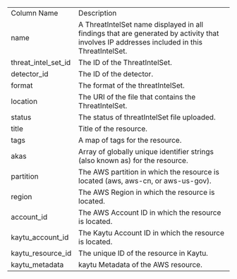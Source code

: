 <table>
	<tr><td>Column Name</td><td>Description</td></tr>
	<tr><td>name</td><td>A ThreatIntelSet name displayed in all findings that are generated by activity that involves IP addresses included in this ThreatIntelSet.</td></tr>
	<tr><td>threat_intel_set_id</td><td>The ID of the ThreatIntelSet.</td></tr>
	<tr><td>detector_id</td><td>The ID of the detector.</td></tr>
	<tr><td>format</td><td>The format of the threatIntelSet.</td></tr>
	<tr><td>location</td><td>The URI of the file that contains the ThreatIntelSet.</td></tr>
	<tr><td>status</td><td>The status of threatIntelSet file uploaded.</td></tr>
	<tr><td>title</td><td>Title of the resource.</td></tr>
	<tr><td>tags</td><td>A map of tags for the resource.</td></tr>
	<tr><td>akas</td><td>Array of globally unique identifier strings (also known as) for the resource.</td></tr>
	<tr><td>partition</td><td>The AWS partition in which the resource is located (aws, aws-cn, or aws-us-gov).</td></tr>
	<tr><td>region</td><td>The AWS Region in which the resource is located.</td></tr>
	<tr><td>account_id</td><td>The AWS Account ID in which the resource is located.</td></tr>
	<tr><td>kaytu_account_id</td><td>The Kaytu Account ID in which the resource is located.</td></tr>
	<tr><td>kaytu_resource_id</td><td>The unique ID of the resource in Kaytu.</td></tr>
	<tr><td>kaytu_metadata</td><td>kaytu Metadata of the AWS resource.</td></tr>
</table>